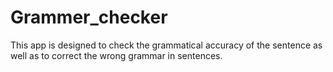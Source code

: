 # Grammer_checker
This app is designed to check the grammatical accuracy of the sentence as well as to correct the wrong grammar in sentences.
